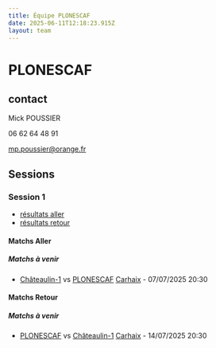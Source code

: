 ```yaml
---
title: Équipe PLONESCAF
date: 2025-06-11T12:18:23.915Z
layout: team
---
```


# PLONESCAF

## contact 

Mick POUSSIER

06 62 64 48 91

mp.poussier@orange.fr

## Sessions

### Session 1
- [résultats aller ](/scores/session-1/groupe-1/aller/)
- [résultats retour](/scores/session-1/groupe-1/retour/)

#### Matchs Aller

##### Matchs à venir

- [Châteaulin-1](/teams/Châteaulin-1) vs [PLONESCAF](/teams/PLONESCAF) [Carhaix](/stades/Carhaix) - 07/07/2025 20:30

#### Matchs Retour

##### Matchs à venir

- [PLONESCAF](/teams/PLONESCAF) vs [Châteaulin-1](/teams/Châteaulin-1) [Carhaix](/stades/Carhaix) - 14/07/2025 20:30

